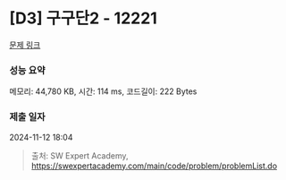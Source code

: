 # [D3] 구구단2 - 12221 

[문제 링크](https://swexpertacademy.com/main/code/problem/problemDetail.do?contestProbId=AXpz3dravpQDFATi) 

### 성능 요약

메모리: 44,780 KB, 시간: 114 ms, 코드길이: 222 Bytes

### 제출 일자

2024-11-12 18:04



> 출처: SW Expert Academy, https://swexpertacademy.com/main/code/problem/problemList.do